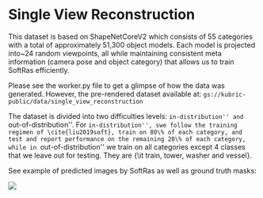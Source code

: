# Single View Reconstruction

This dataset is based on ShapeNetCoreV2 which consists of 55 categories with a total of approximately 51,300 object models. Each model is projected  into~$24$ random viewpoints, all while maintaining consistent meta information (camera pose and object category) that allows us to train SoftRas efficiently.

Please see the worker.py file to get a glimpse of how the data was generated. However, the pre-rendered dataset available at:
`gs://kubric-public/data/single_view_reconstruction`

The dataset is divided into two difficulties levels: ``in-distribution'' and ``out-of-distribution''. For ``in-distribution'', swe follow the training regimen of \cite{liu2019soft}, train on 80\% of each category, and test and report performance on the remaining 20\% of each category, while in ``out-of-distribution'' we train on all categories except 4 classes that we leave out for testing. They are {\it train, tower, washer and vessel}.

See example of predicted images by SoftRas as well as ground truth masks:

![](teaser.jpg)


